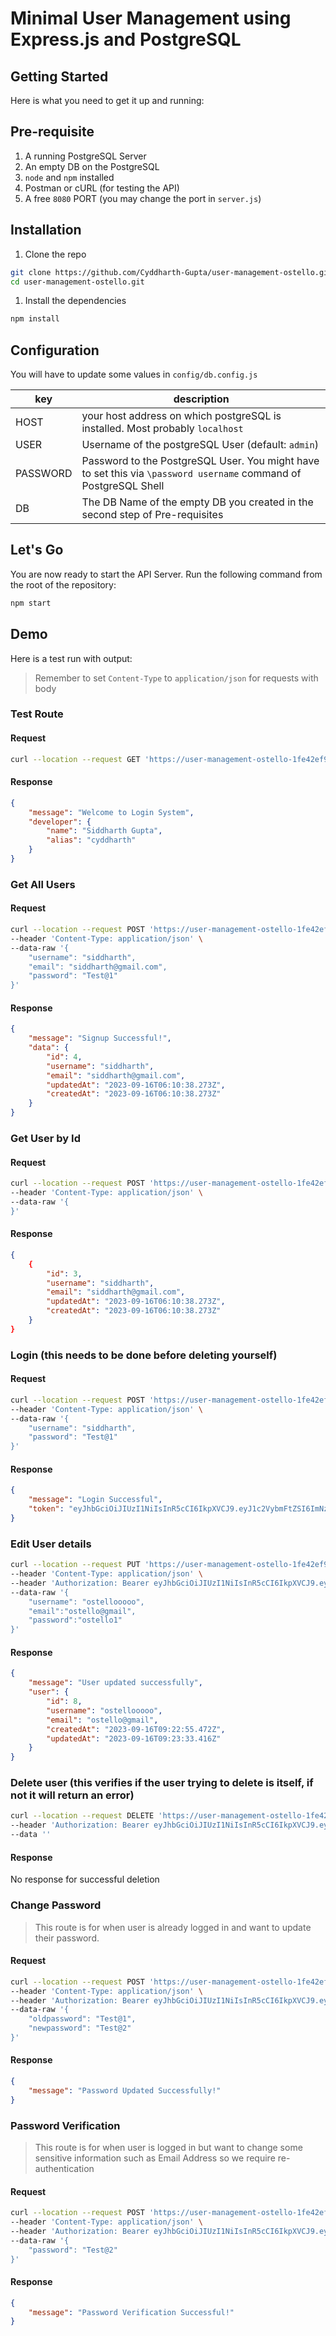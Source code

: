 # Minimal User Management using Express.js and PostgreSQL

## Getting Started

Here is what you need to get it up and running:

## Pre-requisite

1. A running PostgreSQL Server
2. An empty DB on the PostgreSQL
3. `node` and `npm` installed
4. Postman or cURL (for testing the API)
5. A free `8080` PORT (you may change the port in `server.js`)
    

## Installation

1. Clone the repo
    

``` bash
git clone https://github.com/Cyddharth-Gupta/user-management-ostello.git
cd user-management-ostello.git

 ```

1. Install the dependencies
    

``` bash
npm install

 ```

## Configuration

You will have to update some values in `config/db.config.js`

| key | description |
| --- | --- |
| HOST | your host address on which postgreSQL is installed. Most probably `localhost` |
| USER | Username of the postgreSQL User (default: `admin`) |
| PASSWORD | Password to the PostgreSQL User. You might have to set this via `\password username` command of PostgreSQL Shell |
| DB | The DB Name of the empty DB you created in the second step of Pre-requisites |

## Let's Go

You are now ready to start the API Server. Run the following command from the root of the repository:

``` bash
npm start

 ```

## Demo

Here is a test run with output:

> Remember to set `Content-Type` to `application/json` for requests with body 
  

### Test Route

#### Request

``` bash
curl --location --request GET 'https://user-management-ostello-1fe42ef9dda9.herokuapp.com/'

 ```

#### Response

``` json
{
    "message": "Welcome to Login System",
    "developer": {
        "name": "Siddharth Gupta",
        "alias": "cyddharth"
    }
}

 ```

### Get All Users

#### Request

``` bash
curl --location --request POST 'https://user-management-ostello-1fe42ef9dda9.herokuapp.com/api/users/' \
--header 'Content-Type: application/json' \
--data-raw '{
    "username": "siddharth",
    "email": "siddharth@gmail.com",
    "password": "Test@1"
}'

 ```

#### Response

``` json
{
    "message": "Signup Successful!",
    "data": {
        "id": 4,
        "username": "siddharth",
        "email": "siddharth@gmail.com",
        "updatedAt": "2023-09-16T06:10:38.273Z",
        "createdAt": "2023-09-16T06:10:38.273Z"
    }
}

 ```

### Get User by Id

#### Request

``` bash
curl --location --request POST 'https://user-management-ostello-1fe42ef9dda9.herokuapp.com/api/users/3' \
--header 'Content-Type: application/json' \
--data-raw '{
}'

 ```

#### Response

``` json
{
    {
        "id": 3,
        "username": "siddharth",
        "email": "siddharth@gmail.com",
        "updatedAt": "2023-09-16T06:10:38.273Z",
        "createdAt": "2023-09-16T06:10:38.273Z"
    }
}

 ```

### Login (this needs to be done before deleting yourself)

#### Request

``` bash
curl --location --request POST 'https://user-management-ostello-1fe42ef9dda9.herokuapp.com/api/users/login' \
--header 'Content-Type: application/json' \
--data-raw '{
    "username": "siddharth",
    "password": "Test@1"
}'

 ```

#### Response

``` json
{
    "message": "Login Successful",
    "token": "eyJhbGciOiJIUzI1NiIsInR5cCI6IkpXVCJ9.eyJ1c2VybmFtZSI6ImNzdGF5eWFiIiwiZW1haWwiOiJjc3RheXlhYkBnbWFpbC5jb20iLCJpYXQiOjE2MTk0MDcwMTl9.AdPWIFeT0W89lUO85e9jyqJRqxV9ac7mJ4sdqmvPWQA"
}

 ```

### Edit User details

``` bash
curl --location --request PUT 'https://user-management-ostello-1fe42ef9dda9.herokuapp.com/api/users/8' \
--header 'Content-Type: application/json' \
--header 'Authorization: Bearer eyJhbGciOiJIUzI1NiIsInR5cCI6IkpXVCJ9.eyJ1c2VybmFtZSI6Im9zdGVsbG8iLCJlbWFpbCI6Im9zdGVsbG9AZ21haWwiLCJpYXQiOjE2OTQ4NTU4MDJ9.JnflRm3u40whQfKvHxEu4UeLmZ7kFUf3Z-QFbd29OC4' \
--data-raw '{
    "username": "ostellooooo",
    "email":"ostello@gmail",
    "password":"ostello1"
}'

 ```

#### Response

``` json
{
    "message": "User updated successfully",
    "user": {
        "id": 8,
        "username": "ostellooooo",
        "email": "ostello@gmail",
        "createdAt": "2023-09-16T09:22:55.472Z",
        "updatedAt": "2023-09-16T09:23:33.416Z"
    }
}

 ```

### Delete user (this verifies if the user trying to delete is itself, if not it will return an error)

``` bash
curl --location --request DELETE 'https://user-management-ostello-1fe42ef9dda9.herokuapp.com/api/users/7' \
--header 'Authorization: Bearer eyJhbGciOiJIUzI1NiIsInR5cCI6IkpXVCJ9.eyJ1c2VybmFtZSI6Im9zdGVsbG8iLCJlbWFpbCI6Im9zdGVsbG9AZ21haWwiLCJpYXQiOjE2OTQ4NTYxNDF9.TBhL9UOdQwAfnRhl5aN4pI4sqWrcaZKTMO1dAtrG2R8' \
--data ''

 ```

#### Response

No response for successful deletion

### Change Password

> This route is for when user is already logged in and want to update their password. 
  

#### Request

``` bash
curl --location --request POST 'https://user-management-ostello-1fe42ef9dda9.herokuapp.com/api/users/changepassword' \
--header 'Content-Type: application/json' \
--header 'Authorization: Bearer eyJhbGciOiJIUzI1NiIsInR5cCI6IkpXVCJ9.eyJ1c2VybmFtZSI6ImNzdGF5eWFiIiwiZW1haWwiOiJjc3RheXlhYkBnbWFpbC5jb20iLCJpYXQiOjE2MTk0MDcwMTl9.AdPWIFeT0W89lUO85e9jyqJRqxV9ac7mJ4sdqmvPWQA' \
--data-raw '{
    "oldpassword": "Test@1",
    "newpassword": "Test@2"
}'

 ```

#### Response

``` json
{
    "message": "Password Updated Successfully!"
}

 ```

### Password Verification

> This route is for when user is logged in but want to change some sensitive information such as Email Address so we require re-authentication 
  

#### Request

``` bash
curl --location --request POST 'https://user-management-ostello-1fe42ef9dda9.herokuapp.com/api/users/verifypassword' \
--header 'Content-Type: application/json' \
--header 'Authorization: Bearer eyJhbGciOiJIUzI1NiIsInR5cCI6IkpXVCJ9.eyJ1c2VybmFtZSI6ImNzdGF5eWFiIiwiZW1haWwiOiJjc3RheXlhYkBnbWFpbC5jb20iLCJpYXQiOjE2MTk0MDcwMTl9.AdPWIFeT0W89lUO85e9jyqJRqxV9ac7mJ4sdqmvPWQA' \
--data-raw '{
    "password": "Test@2"
}'

 ```

#### Response

``` json
{
    "message": "Password Verification Successful!"
}

 ```